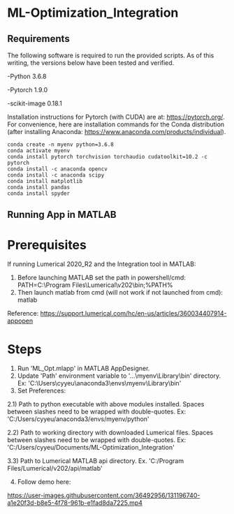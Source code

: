 # ML-Optimization_Integration

## Requirements
The following software is required to run the provided scripts. As of this writing, the versions below have been tested and verified.

-Python 3.6.8

-Pytorch 1.9.0

-scikit-image 0.18.1

Installation instructions for Pytorch (with CUDA) are at: https://pytorch.org/. For convenience, here are installation commands for the Conda distribution (after installing Anaconda: https://www.anaconda.com/products/individual).

```
conda create -n myenv python=3.6.8
conda activate myenv
conda install pytorch torchvision torchaudio cudatoolkit=10.2 -c pytorch
conda install -c anaconda opencv
conda install -c anaconda scipy
conda install matplotlib
conda install pandas
conda install spyder
```

## Running App in MATLAB
# Prerequisites
If running Lumerical 2020_R2 and the Integration tool in MATLAB:
1) Before launching MATLAB set the path in powershell/cmd: PATH=C:\Program Files\Lumerical\v202\bin;%PATH%
2) Then launch matlab from cmd (will not work if not launched from cmd): matlab

Reference: https://support.lumerical.com/hc/en-us/articles/360034407914-appopen

# Steps
1) Run 'ML_Opt.mlapp' in MATLAB AppDesigner.
2) Update 'Path' environment variable to '...\myenv\Library\bin' directory. Ex: 'C:\Users\cyyeu\anaconda3\envs\myenv\Library\bin'
3) Set Preferences:

2.1) Path to python executable with above modules installed. Spaces between slashes need to be wrapped with double-quotes. Ex: 'C:/Users/cyyeu/anaconda3/envs/myenv/python'

2.2) Path to working directory with downloaded Lumerical files. Spaces between slashes need to be wrapped with double-quotes. Ex: 'C:/Users/cyyeu/Documents/ML-Optimization_Integration'

3.3) Path to Lumerical MATLAB api directory. Ex. 'C:/Program Files/Lumerical/v202/api/matlab'

4) Follow demo here:

https://user-images.githubusercontent.com/36492956/131196740-a1e20f3d-b8e5-4f78-961b-e1fad8da7225.mp4

